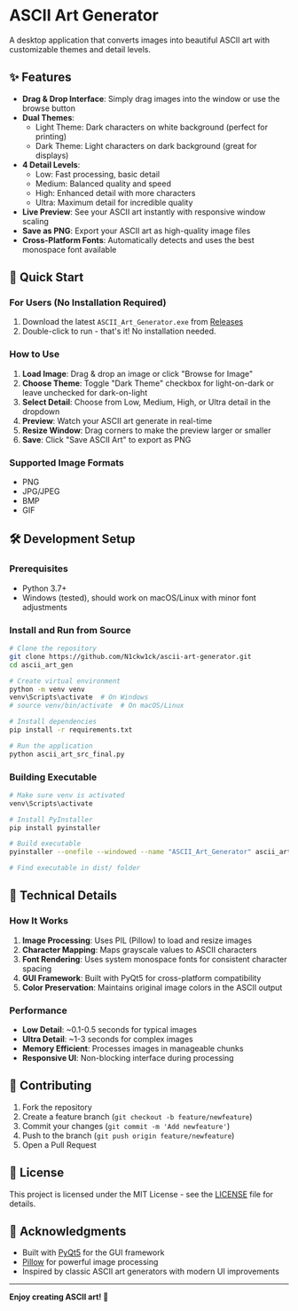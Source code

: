 # ASCII Art Generator

A desktop application that converts images into beautiful ASCII art with customizable themes and detail levels.

## ✨ Features

- **Drag & Drop Interface**: Simply drag images into the window or use the browse button
- **Dual Themes**: 
  - Light Theme: Dark characters on white background (perfect for printing)
  - Dark Theme: Light characters on dark background (great for displays)
- **4 Detail Levels**: 
  - Low: Fast processing, basic detail
  - Medium: Balanced quality and speed
  - High: Enhanced detail with more characters
  - Ultra: Maximum detail for incredible quality
- **Live Preview**: See your ASCII art instantly with responsive window scaling
- **Save as PNG**: Export your ASCII art as high-quality image files
- **Cross-Platform Fonts**: Automatically detects and uses the best monospace font available

## 🚀 Quick Start

### For Users (No Installation Required)
1. Download the latest `ASCII_Art_Generator.exe` from [Releases](../../releases)
2. Double-click to run - that's it! No installation needed.

### How to Use
1. **Load Image**: Drag & drop an image or click "Browse for Image"
2. **Choose Theme**: Toggle "Dark Theme" checkbox for light-on-dark or leave unchecked for dark-on-light
3. **Select Detail**: Choose from Low, Medium, High, or Ultra detail in the dropdown
4. **Preview**: Watch your ASCII art generate in real-time
5. **Resize Window**: Drag corners to make the preview larger or smaller
6. **Save**: Click "Save ASCII Art" to export as PNG

### Supported Image Formats
- PNG
- JPG/JPEG  
- BMP
- GIF

## 🛠️ Development Setup

### Prerequisites
- Python 3.7+
- Windows (tested), should work on macOS/Linux with minor font adjustments

### Install and Run from Source
```bash
# Clone the repository
git clone https://github.com/N1ckw1ck/ascii-art-generator.git
cd ascii_art_gen

# Create virtual environment
python -m venv venv
venv\Scripts\activate  # On Windows
# source venv/bin/activate  # On macOS/Linux

# Install dependencies
pip install -r requirements.txt

# Run the application
python ascii_art_src_final.py
```

### Building Executable
```bash
# Make sure venv is activated
venv\Scripts\activate

# Install PyInstaller
pip install pyinstaller

# Build executable
pyinstaller --onefile --windowed --name "ASCII_Art_Generator" ascii_art_src_final.py

# Find executable in dist/ folder
```

## 🎯 Technical Details

### How It Works
1. **Image Processing**: Uses PIL (Pillow) to load and resize images
2. **Character Mapping**: Maps grayscale values to ASCII characters
3. **Font Rendering**: Uses system monospace fonts for consistent character spacing
4. **GUI Framework**: Built with PyQt5 for cross-platform compatibility
5. **Color Preservation**: Maintains original image colors in the ASCII output

### Performance
- **Low Detail**: ~0.1-0.5 seconds for typical images
- **Ultra Detail**: ~1-3 seconds for complex images
- **Memory Efficient**: Processes images in manageable chunks
- **Responsive UI**: Non-blocking interface during processing

## 🤝 Contributing

1. Fork the repository
2. Create a feature branch (`git checkout -b feature/newfeature`)
3. Commit your changes (`git commit -m 'Add newfeature'`)
4. Push to the branch (`git push origin feature/newfeature`)
5. Open a Pull Request

## 📝 License

This project is licensed under the MIT License - see the [LICENSE](LICENSE) file for details.

## 🙏 Acknowledgments

- Built with [PyQt5](https://riverbankcomputing.com/software/pyqt/) for the GUI framework
- [Pillow](https://pillow.readthedocs.io/) for powerful image processing
- Inspired by classic ASCII art generators with modern UI improvements

---

**Enjoy creating ASCII art! 🎨**
